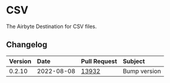 # CSV 

The Airbyte Destination for CSV files.

## Changelog

| Version | Date       | Pull Request                                             | Subject      |
| :------ | :--------- | :------------------------------------------------------- | :----------- |
| 0.2.10  | 2022-08-08 | [13932](https://github.com/airbytehq/airbyte/pull/13932) | Bump version |
